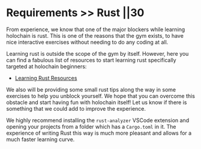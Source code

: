 # Requirements >> Rust ||30

From experience, we know that one of the major blockers while learning holochain is rust. This is one of the reasons that the gym exists, to have nice interactive exercises without needing to do any coding at all.

Learning rust is outside the scope of the gym by itself. However, here you can find a fabulous list of resources to start learning rust specifically targeted at holochain beginners:

- [Learning Rust Resources](https://forum.holochain.org/t/learning-rust/3820)

We also will be providing some small rust tips along the way in some exercises to help you unblock yourself. We hope that you can overcome this obstacle and start having fun with holochain itself! Let us know if there is something that we could add to improve the experience.

We highly recommend installing the `rust-analyzer` VSCode extension and opening your projects from a folder which has a `Cargo.toml` in it. The experience of writing Rust this way is much more pleasant and allows for a much faster learning curve.